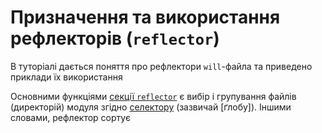 # Призначення та використання рефлекторів (`reflector`)

В туторіалі дається поняття про рефлектори `will`-файла та приведено приклади їх використання

Основними функціями [секції `reflector`](WillFileComposition.ukr.md#reflector) є вибір і групування файлів (директорій) модуля згідно [селектору](Concepts.ukr.md#selector) (зазвичай [ґлобу]). Іншими словами, рефлектор сортує 
